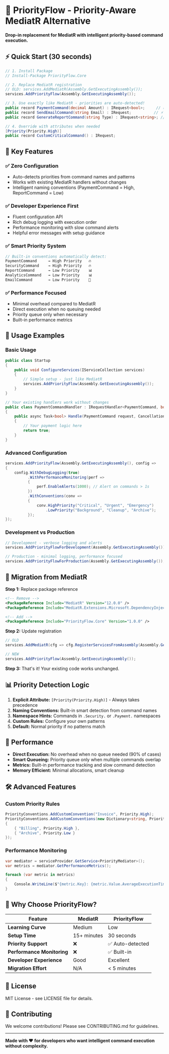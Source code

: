 # 🚀 PriorityFlow - Priority-Aware MediatR Alternative

**Drop-in replacement for MediatR with intelligent priority-based command execution.**

## ⚡ Quick Start (30 seconds)

```csharp
// 1. Install Package
// Install-Package PriorityFlow.Core

// 2. Replace MediatR registration
// OLD: services.AddMediatR(Assembly.GetExecutingAssembly());
services.AddPriorityFlow(Assembly.GetExecutingAssembly());

// 3. Use exactly like MediatR - priorities are auto-detected!
public record PaymentCommand(decimal Amount) : IRequest<bool>;     // 🔥 Auto: High Priority
public record SendEmailCommand(string Email) : IRequest;          // ⚡ Auto: Normal Priority  
public record GenerateReportCommand(string Type) : IRequest<string>; // 📊 Auto: Low Priority

// 4. Override with attributes when needed
[Priority(Priority.High)]
public record CustomCriticalCommand() : IRequest;
```

## 🎯 Key Features

### ✅ **Zero Configuration**
- Auto-detects priorities from command names and patterns
- Works with existing MediatR handlers without changes
- Intelligent naming conventions (PaymentCommand = High, ReportCommand = Low)

### ✅ **Developer Experience First**
- Fluent configuration API
- Rich debug logging with execution order
- Performance monitoring with slow command alerts
- Helpful error messages with setup guidance

### ✅ **Smart Priority System**
```csharp
// Built-in conventions automatically detect:
PaymentCommand     → High Priority   🔥
SecurityCommand    → High Priority   🔥
ReportCommand      → Low Priority    📊
AnalyticsCommand   → Low Priority    📊
EmailCommand       → Low Priority    📧
```

### ✅ **Performance Focused**
- Minimal overhead compared to MediatR
- Direct execution when no queuing needed
- Priority queue only when necessary
- Built-in performance metrics

## 📖 Usage Examples

### Basic Usage
```csharp
public class Startup
{
    public void ConfigureServices(IServiceCollection services)
    {
        // Simple setup - just like MediatR
        services.AddPriorityFlow(Assembly.GetExecutingAssembly());
    }
}

// Your existing handlers work without changes
public class PaymentCommandHandler : IRequestHandler<PaymentCommand, bool>
{
    public async Task<bool> Handle(PaymentCommand request, CancellationToken cancellationToken)
    {
        // Your payment logic here
        return true;
    }
}
```

### Advanced Configuration
```csharp
services.AddPriorityFlow(Assembly.GetExecutingAssembly(), config =>
{
    config.WithDebugLogging(true)
          .WithPerformanceMonitoring(perf =>
          {
              perf.EnableAlerts(1000); // Alert on commands > 1s
          })
          .WithConventions(conv =>
          {
              conv.HighPriority("Critical", "Urgent", "Emergency")
                  .LowPriority("Background", "Cleanup", "Archive");
          });
});
```

### Development vs Production
```csharp
// Development - verbose logging and alerts
services.AddPriorityFlowForDevelopment(Assembly.GetExecutingAssembly());

// Production - minimal logging, performance focused  
services.AddPriorityFlowForProduction(Assembly.GetExecutingAssembly());
```

## 🔧 Migration from MediatR

**Step 1:** Replace package reference
```xml
<!-- Remove -->
<PackageReference Include="MediatR" Version="12.0.0" />
<PackageReference Include="MediatR.Extensions.Microsoft.DependencyInjection" Version="11.0.0" />

<!-- Add -->
<PackageReference Include="PriorityFlow.Core" Version="1.0.0" />
```

**Step 2:** Update registration
```csharp
// OLD
services.AddMediatR(cfg => cfg.RegisterServicesFromAssembly(Assembly.GetExecutingAssembly()));

// NEW  
services.AddPriorityFlow(Assembly.GetExecutingAssembly());
```

**Step 3:** That's it! Your existing code works unchanged.

## 📊 Priority Detection Logic

1. **Explicit Attribute:** `[Priority(Priority.High)]` - Always takes precedence
2. **Naming Conventions:** Built-in smart detection from command names
3. **Namespace Hints:** Commands in `.Security.` or `.Payment.` namespaces
4. **Custom Rules:** Configure your own patterns
5. **Default:** Normal priority if no patterns match

## 🚀 Performance

- **Direct Execution:** No overhead when no queue needed (90% of cases)
- **Smart Queueing:** Priority queue only when multiple commands overlap  
- **Metrics:** Built-in performance tracking and slow command detection
- **Memory Efficient:** Minimal allocations, smart cleanup

## 🛠️ Advanced Features

### Custom Priority Rules
```csharp
PriorityConventions.AddCustomConvention("Invoice", Priority.High);
PriorityConventions.AddCustomConventions(new Dictionary<string, Priority>
{
    { "Billing", Priority.High },
    { "Archive", Priority.Low }
});
```

### Performance Monitoring  
```csharp
var mediator = serviceProvider.GetService<PriorityMediator>();
var metrics = mediator.GetPerformanceMetrics();

foreach (var metric in metrics)
{
    Console.WriteLine($"{metric.Key}: {metric.Value.AverageExecutionTime}ms avg");
}
```

## 🤝 Why Choose PriorityFlow?

| Feature | MediatR | PriorityFlow |
|---------|---------|--------------|
| **Learning Curve** | Medium | Low |
| **Setup Time** | 15+ minutes | 30 seconds |
| **Priority Support** | ❌ | ✅ Auto-detected |
| **Performance Monitoring** | ❌ | ✅ Built-in |  
| **Developer Experience** | Good | Excellent |
| **Migration Effort** | N/A | < 5 minutes |

## 📝 License

MIT License - see LICENSE file for details.

## 🤝 Contributing

We welcome contributions! Please see CONTRIBUTING.md for guidelines.

---

**Made with ❤️ for developers who want intelligent command execution without complexity.**